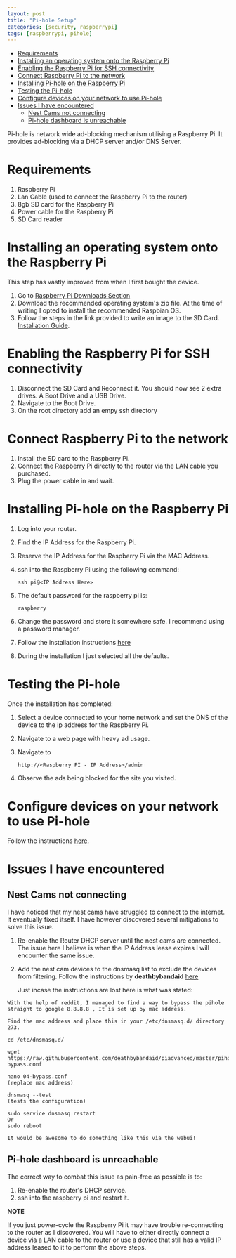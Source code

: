```yaml
---
layout: post
title: "Pi-hole Setup"
categories: [security, raspberrypi]
tags: [raspberrypi, pihole]
---
```


- [Requirements](#requirements)
- [Installing an operating system onto the Raspberry Pi](#installing-an-operating-system-onto-the-raspberry-pi)
- [Enabling the Raspberry Pi for SSH connectivity](#enabling-the-raspberry-pi-for-ssh-connectivity)
- [Connect Raspberry Pi to the network](#connect-raspberry-pi-to-the-network)
- [Installing Pi-hole on the Raspberry Pi](#installing-pi-hole-on-the-raspberry-pi)
- [Testing the Pi-hole](#testing-the-pi-hole)
- [Configure devices on your network to use Pi-hole](#configure-devices-on-your-network-to-use-pi-hole)
- [Issues I have encountered](#issues-i-have-encountered)
  - [Nest Cams not connecting](#nest-cams-not-connecting)
  - [Pi-hole dashboard is unreachable](#pi-hole-dashboard-is-unreachable)


Pi-hole is network wide ad-blocking mechanism utilising a Raspberry Pi. It provides ad-blocking via a DHCP server and/or DNS Server.

# Requirements
1. Raspberry Pi
2. Lan Cable (used to connect the Raspberry Pi to the router)
3. 8gb SD card for the Raspberry Pi
4. Power cable for the Raspberry Pi
5. SD Card reader

# Installing an operating system onto the Raspberry Pi

This step has vastly improved from when I first bought the device.

1. Go to [Raspberry Pi Downloads Section](https://www.raspberrypi.org/downloads/raspbian/)
2. Download the recommended operating system's zip file. At the time of writing I opted to install the recommended Raspbian OS.
3. Follow the steps in the link provided to write an image to the SD Card. [Installation Guide](https://www.raspberrypi.org/documentation/installation/installing-images/README.md).

# Enabling the Raspberry Pi for SSH connectivity

1. Disconnect the SD Card and Reconnect it. You should now see 2 extra drives. A Boot Drive and a USB Drive.
2. Navigate to the Boot Drive.
3. On the root directory add an empy ssh directory

# Connect Raspberry Pi to the network

1. Install the SD card to the Raspberry Pi.
2. Connect the Raspberry Pi directly to the router via the LAN cable you purchased.
3. Plug the power cable in and wait.

# Installing Pi-hole on the Raspberry Pi

1. Log into your router.
2. Find the IP Address for the Raspberry Pi.
3. Reserve the IP Address for the Raspberry Pi via the MAC Address.
4. ssh into the Raspberry Pi using the following command:

    `ssh pi@<IP Address Here>`

5. The default password for the raspberry pi is: 
   
   `raspberry`

6. Change the password and store it somewhere safe. I recommend using a password manager.
7. Follow the installation instructions [here](https://github.com/pi-hole/pi-hole)
8. During the installation I just selected all the defaults.

# Testing the Pi-hole

Once the installation has completed:

1. Select a device connected to your home network and set the DNS of the device to the ip address for the Raspberry Pi.
2. Navigate to a web page with heavy ad usage.
3. Navigate to

    `http://<Raspberry PI - IP Address>/admin`

4. Observe the ads being blocked for the site you visited.

# Configure devices on your network to use Pi-hole

Follow the instructions [here](https://discourse.pi-hole.net/t/how-do-i-configure-my-devices-to-use-pi-hole-as-their-dns-server/245).

# Issues I have encountered

## Nest Cams not connecting

I have noticed that my nest cams have struggled to connect to the internet. It eventually fixed itself. I have however discovered several mitigations to solve this issue.

1. Re-enable the Router DHCP server until the nest cams are connected. The issue here I believe is when the IP Address lease expires I will encounter the same issue.
   
2. Add the nest cam devices to the dnsmasq list to exclude the devices from filtering. Follow the instructions by **deathbybandaid** [here](https://discourse.pi-hole.net/t/exclude-certain-lan-addresses-from-filtering/2014/13)

    Just incase the instructions are lost here is what was stated:

```
With the help of reddit, I managed to find a way to bypass the pihole straight to google 8.8.8.8 , It is set up by mac address.

Find the mac address and place this in your /etc/dnsmasq.d/ directory 273.

cd /etc/dnsmasq.d/

wget https://raw.githubusercontent.com/deathbybandaid/piadvanced/master/piholetweaks/dnsmasqtweaks/04-bypass.conf

nano 04-bypass.conf
(replace mac address)

dnsmasq --test
(tests the configuration)

sudo service dnsmasq restart
Or
sudo reboot

It would be awesome to do something like this via the webui!
```

## Pi-hole dashboard is unreachable

The correct way to combat this issue as pain-free as possible is to:
1. Re-enable the router's DHCP service.
2. ssh into the raspberry pi and restart it.

**NOTE**

If you just power-cycle the Raspberry Pi it may have trouble re-connecting to the router as I discovered. You will have to either directly connect a device via a LAN cable to the router or use a device that still has a valid IP address leased to it to perform the above steps.
